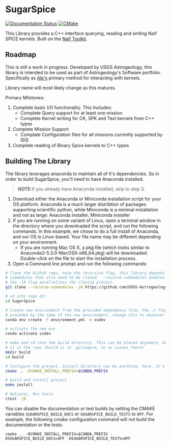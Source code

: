 # SugarSpice
[![Documentation Status](https://readthedocs.org/projects/sugar-spice/badge/?version=latest)](http://sugar-spice.readthedocs.io/?badge=latest) [![CMake](https://github.com/USGS-Astrogeology/SugarSpice/actions/workflows/ctests.yml/badge.svg)](https://github.com/USGS-Astrogeology/SugarSpice/actions/workflows/ctests.yml)

This Library provides a C++ interface querying, reading and writing Naif SPICE kernels. Built on the [Naif Toolkit](https://naif.jpl.nasa.gov/naif/toolkit.html).

## Roadmap

This is still a work in progress. Developed by USGS Astrogeology, this library is intended to be used as part of Astrogeology's Software portfolio. Specifically as [Ale's](https://github.com/USGS-Astrogeology/Ale) primary method for interacting with kernels.

Library name will most likely change as this matures.

Primary Milstones:

 1. Complete basic I/O functionality. This Includes:
    * Complete Query support for at least one mission
    * Complete Kernel writing for CK, SPK and Text kernels from C++ types
 2. Complete Mission Support
    * Complate Configuration files for all missions currently supported by ISIS
 3. Complete reading of Binary Spice kernels to C++ types

## Building The Library

The library leverages anaconda to maintain all of it's dependencies. So in order to build SugarSpice, you'll need to have Anaconda installed.

> **NOTE**:If you already have Anaconda installed, skip to step 3.

1. Download either the Anaconda or Miniconda installation script for your OS platform. Anaconda is a much larger distribtion of packages supporting scientific python, while Miniconda is a minimal installation and not as large: Anaconda installer, Miniconda installer
1. If you are running on some variant of Linux, open a terminal window in the directory where you downloaded the script, and run the following commands. In this example, we chose to do a full install of Anaconda, and our OS is Linux-based. Your file name may be different depending on your environment.
   * If you are running Mac OS X, a pkg file (which looks similar to Anaconda3-5.3.0-MacOSX-x86_64.pkg) will be downloaded. Double-click on the file to start the installation process.
1. Open a Command line prompt and run the following commands:

```bash
# Clone the Github repo, note the recursive flag, this library depends on
# submodules that also need to be cloned. --recurse-submodules enables this and
# the -j8 flag parallelizes the cloning process.
git clone --recurse-submodules -j8 https://github.com/USGS-Astrogeology/SugarSpice.git

# cd into repo dir
cd SugarSpice

# Create new environment from the provided dependency file, the -n flag is
# proceded by the name of the new environment, change this to whatever works for you
conda env create -f environment.yml -n ssdev

# activate the new env
conda activate ssdev

# make and cd into the build directory. This can be placed anywhere, but here, we make
# it in the repo (build is in .gitingore, so no issues there)
mkdir build
cd build

# Configure the project, install directory can be anything, here, it's the conda env
cmake .. -DCMAKE_INSTALL_PREFIX=$CONDA_PREFIX

# build and install project
make install

# Optional, Run tests
ctest -j8
```

You can disable the documentation or test builds by setting the CMAKE variables `SUGARSPICE_BUILD_DOCS` or `SUGARSPICE_BUILD_TESTS` to `OFF`. For example, the following cmake configuration command will not build the documentation or the tests:

```
cmake .. -DCMAKE_INSTALL_PREFIX=$CONDA_PREFIX -DSUGARSPICE_BUILD_DOCS=OFF -DSUGARSPICE_BUILD_TESTS=OFF
```
